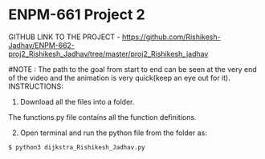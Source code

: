 # ENPM-661 Project 2

GITHUB LINK TO THE PROJECT - https://github.com/Rishikesh-Jadhav/ENPM-662-proj2_Rishikesh_Jadhav/tree/master/proj2_Rishikesh_jadhav


#NOTE : The path to the goal from start to end can be seen at the very end of the video and the animation is very quick(keep an eye out for it).
INSTRUCTIONS:

1. Download all the files into a folder.

The functions.py file contains all the function definitions.

2. Open terminal and run the python file from the folder as:

```
$ python3 dijkstra_Rishikesh_Jadhav.py
```

